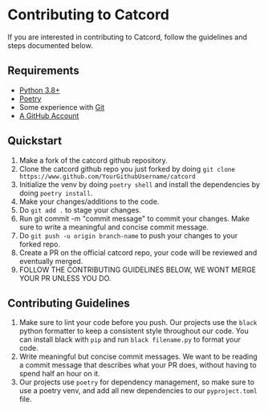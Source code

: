 # Contributing to Catcord

If you are interested in contributing to Catcord, follow the guidelines and steps documented below.

## Requirements

-   [Python 3.8+](https://www.python.org/downloads/)
-   [Poetry](https://python-poetry.org/docs/)
-   Some experience with [Git](https://git-scm.com/downloads)
-   [A GitHub Account](https://github.com/join)

## Quickstart

1. Make a fork of the catcord github repository.
2. Clone the catcord github repo you just forked by doing `git clone https://www.github.com/YourGithubUsername/catcord`
3. Initialize the venv by doing `poetry shell` and install the dependencies by doing `poetry install`.
4. Make your changes/additions to the code.
5. Do `git add .` to stage your changes.
6. Run git commit -m "commit message" to commit your changes. Make sure to write a meaningful and concise commit message.
7. Do `git push -u origin branch-name` to push your changes to your forked repo.
8. Create a PR on the official catcord repo, your code will be reviewed and eventually merged.
9. FOLLOW THE CONTRIBUTING GUIDELINES BELOW, WE WONT MERGE YOUR PR UNLESS YOU DO.

## Contributing Guidelines

1. Make sure to lint your code before you push. Our projects use the `black` python formatter to keep a consistent style throughout our code. You can install black with `pip` and run `black filename.py` to format your code.
2. Write meaningful but concise commit messages. We want to be reading a commit message that describes what your PR does, without having to spend half an hour on it.
3. Our projects use `poetry` for dependency management, so make sure to use a poetry venv, and add all new dependencies to our `pyproject.toml` file.
